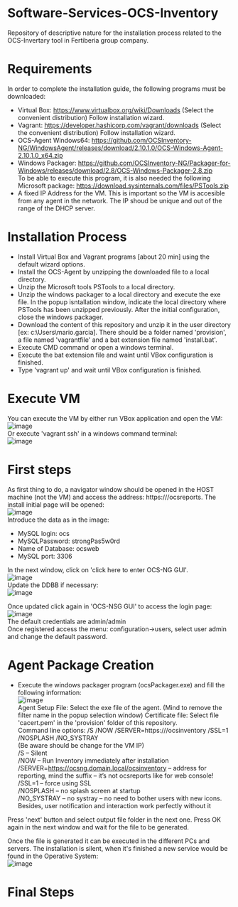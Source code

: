 # Software-Services-OCS-Inventory
Repository of descriptive nature for the installation process related to the OCS-Invertary tool in Fertiberia group company.
# Requirements   
In order to complete the installation guide, the following programs must be downloaded:     
- Virtual Box: https://www.virtualbox.org/wiki/Downloads (Select the convenient distribution)
  Follow installation wizard. 
- Vagrant: https://developer.hashicorp.com/vagrant/downloads (Select the convenient distribution)
  Follow installation wizard. 
- OCS-Agent Windows64: https://github.com/OCSInventory-NG/WindowsAgent/releases/download/2.10.1.0/OCS-Windows-Agent-2.10.1.0_x64.zip
- Windows Packager: https://github.com/OCSInventory-NG/Packager-for-Windows/releases/download/2.8/OCS-Windows-Packager-2.8.zip   
  To be able to execute this program, it is also needed the following Microsoft package: https://download.sysinternals.com/files/PSTools.zip
- A fixed IP Address for the VM. This is important so the VM is accesible from any agent in the network. The IP shoud be unique and out of the range of the DHCP server. 

 # Installation Process   
 - Install Virtual Box and Vagrant programs [about 20 min] using the default wizard options.
 - Install the OCS-Agent by unzipping the downloaded file to a local directory.
 - Unzip the Microsoft tools PSTools to a local directory.
 - Unzip the windows packager to a local directory and execute the exe file. In the popup isntallation window, indicate the local directory where PSTools has been unzipped previously. After the initial configuration, close the windows packager.
 - Download the content of this repository and unzip it in the user directory [ex: c:\Users\mario.garcia]. There should be a folder named 'provision', a file named 'vagrantfile' and a bat extension file named 'install.bat'.
 - Execute CMD command or open a windows terminal.
 - Execute the bat extension file and waint until VBox configuration is finished. 
 - Type 'vagrant up' and wait until VBox configuration is finished.

# Execute VM    
You can execute the VM by either run VBox application and open the VM:
   ![image](https://github.com/marioGarciaLopez/software-services-ocs-inventory/assets/143705941/fc739067-646d-4007-a436-537eb17c94ad)      
Or execute 'vagrant ssh' in a windows command terminal:   
![image](https://github.com/marioGarciaLopez/software-services-ocs-inventory/assets/143705941/ca986774-beba-48d0-a806-b8807e900442)   

# First steps   
As first thing to do, a navigator window should be opened in the HOST machine (not the VM) and access the address: https://<VM-IP>/ocsreports. The install initial page will be opened:   
![image](https://github.com/marioGarciaLopez/software-services-ocs-inventory/assets/143705941/51d86cd6-9f1b-4261-bf98-c112f1e62ee5)   
Introduce the data as in the image:  
- MySQL login: ocs
- MySQLPassword: strongPas5w0rd
- Name of Database: ocsweb
- MySQL port: 3306

In the next window, click on 'click here to enter OCS-NG GUI'.   
![image](https://github.com/marioGarciaLopez/software-services-ocs-inventory/assets/143705941/20f1f347-53f3-4f89-81cf-ddd9fe7ca4ad)   
Update the DDBB if necessary:   
![image](https://github.com/marioGarciaLopez/software-services-ocs-inventory/assets/143705941/a7ca8b76-0853-43dd-8639-388f11f57f26)   
 
Once updated click again in 'OCS-NSG GUI' to access the login page:   
![image](https://github.com/marioGarciaLopez/software-services-ocs-inventory/assets/143705941/e7c6664b-5cb3-4d15-b7f9-622fe31ebe8d)   
The default credentials are admin/admin   
Once registered access the menu: configuration->users, select user admin and change the default password.   

# Agent Package Creation   
- Execute the windows packager program (ocsPackager.exe) and fill the following information:   
![image](https://github.com/marioGarciaLopez/software-services-ocs-inventory/assets/143705941/9628d506-0524-4249-abe3-7ba494fe1f6c)     
Agent Setup File: Select the exe file of the agent. (Mind to remove the filter name in the popup selection window)
Certificate file: Select file 'cacert.pem' in the 'provision' folder of this repository.   
Command line options: /S /NOW /SERVER=https://<IP VM>/ocsinventory /SSL=1 /NOSPLASH /NO_SYSTRAY   
(Be aware <IP VM> should be change for the VM IP)    
/S – Silent   
/NOW – Run Inventory immediately after installation   
/SERVER=https://ocsng.domain.local/ocsinventory – address for reporting, mind the suffix – it’s not ocsreports like for web console!   
/SSL=1 – force using SSL   
/NOSPLASH – no splash screen at startup   
/NO_SYSTRAY – no systray – no need to bother users with new icons. Besides, user notification and interaction work perfectly without it

Press 'next' button and select output file folder in the next one. Press OK again in the next window and wait for the file to be generated.   

Once the file is generated it can be executed in the different PCs and servers. The installation is silent, when it's finished a new service would be found in the Operative System:   
![image](https://github.com/marioGarciaLopez/software-services-ocs-inventory/assets/143705941/dbf4e62f-b182-4a2f-9752-d5cb33cc8c97)   

# Final Steps   











  
